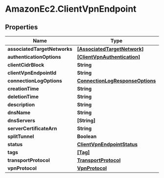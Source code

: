 # AmazonEc2.ClientVpnEndpoint

## Properties

Name | Type | Description | Notes
------------ | ------------- | ------------- | -------------
**associatedTargetNetworks** | [**[AssociatedTargetNetwork]**](AssociatedTargetNetwork.md) |  | [optional] 
**authenticationOptions** | [**[ClientVpnAuthentication]**](ClientVpnAuthentication.md) |  | [optional] 
**clientCidrBlock** | **String** |  | [optional] 
**clientVpnEndpointId** | **String** |  | [optional] 
**connectionLogOptions** | [**ConnectionLogResponseOptions**](ConnectionLogResponseOptions.md) |  | [optional] 
**creationTime** | **String** |  | [optional] 
**deletionTime** | **String** |  | [optional] 
**description** | **String** |  | [optional] 
**dnsName** | **String** |  | [optional] 
**dnsServers** | **[String]** |  | [optional] 
**serverCertificateArn** | **String** |  | [optional] 
**splitTunnel** | **Boolean** |  | [optional] 
**status** | [**ClientVpnEndpointStatus**](ClientVpnEndpointStatus.md) |  | [optional] 
**tags** | [**[Tag]**](Tag.md) |  | [optional] 
**transportProtocol** | [**TransportProtocol**](TransportProtocol.md) |  | [optional] 
**vpnProtocol** | [**VpnProtocol**](VpnProtocol.md) |  | [optional] 


